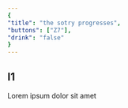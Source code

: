 ```yaml
---
{
"title": "the sotry progresses",
"buttons": ["Z7"],
"drink": "false"
}
---
```


## I1

Lorem ipsum dolor sit amet